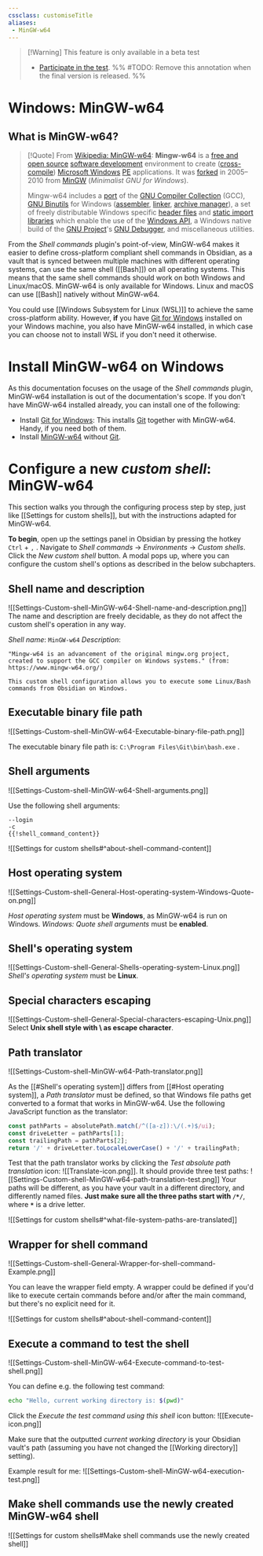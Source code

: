 ```yaml
---
cssclass: customiseTitle
aliases:
 - MinGW-w64
---
```


 > [!Warning] This feature is only available in a beta test
 > - [Participate in the test](https://github.com/Taitava/obsidian-shellcommands/discussions/108#discussioncomment-5277523).
 > %% #TODO: Remove this annotation when the final version is released. %%
 
# Windows: MinGW-w64
 
## What is MinGW-w64?

> [!Quote] From [Wikipedia: MinGW-w64](https://en.wikipedia.org/wiki/Mingw-w64):
> **Mingw-w64** is a [free and open source](https://en.wikipedia.org/wiki/Free_and_open-source_software "Free and open-source software") [software development](https://en.wikipedia.org/wiki/Software_development "Software development") environment to create ([cross-compile](https://en.wikipedia.org/wiki/Cross_compiler "Cross compiler")) [Microsoft Windows](https://en.wikipedia.org/wiki/Microsoft_Windows "Microsoft Windows") [PE](https://en.wikipedia.org/wiki/Portable_Executable "Portable Executable") applications. It was [forked](https://en.wikipedia.org/wiki/Fork_(software_development) "Fork (software development)") in 2005–2010 from [MinGW](https://en.wikipedia.org/wiki/MinGW "MinGW") (_Minimalist GNU for Windows_).
> 
> Mingw-w64 includes a [port](https://en.wikipedia.org/wiki/Porting "Porting") of the [GNU Compiler Collection](https://en.wikipedia.org/wiki/GNU_Compiler_Collection "GNU Compiler Collection") (GCC), [GNU Binutils](https://en.wikipedia.org/wiki/GNU_Binutils "GNU Binutils") for Windows ([assembler](https://en.wikipedia.org/wiki/Assembler_(computing) "Assembler (computing)"), [linker](https://en.wikipedia.org/wiki/Linker_(computing) "Linker (computing)"), [archive manager](https://en.wikipedia.org/wiki/Archive_file "Archive file")), a set of freely distributable Windows specific [header files](https://en.wikipedia.org/wiki/Header_file "Header file") and [static import libraries](https://en.wikipedia.org/wiki/Static_library "Static library") which enable the use of the [Windows API](https://en.wikipedia.org/wiki/Windows_API "Windows API"), a Windows native build of the [GNU Project](https://en.wikipedia.org/wiki/GNU_Project "GNU Project")'s [GNU Debugger](https://en.wikipedia.org/wiki/GNU_Debugger "GNU Debugger"), and miscellaneous utilities.

From the _Shell commands_ plugin's point-of-view, MinGW-w64 makes it easier to define cross-platform compliant shell commands in Obsidian, as a vault that is synced between multiple machines with different operating systems, can use the same shell ([[Bash]]) on all operating systems. This means that the same shell commands should work on both Windows and Linux/macOS. MinGW-w64 is only available for Windows. Linux and macOS can use [[Bash]] natively without MinGW-w64.

You could use [[Windows Subsystem for Linux (WSL)]] to achieve the same cross-platform ability. However, **if** you have [Git for Windows](https://gitforwindows.org/) installed on your Windows machine, you also have MinGW-w64 installed, in which case you can choose not to install WSL if you don't need it otherwise.

# Install MinGW-w64 on Windows

As this documentation focuses on the usage of the _Shell commands_ plugin, MinGW-w64 installation is out of the documentation's scope. If you don't have MinGW-w64 installed already, you can install one of the following:
- Install [Git for Windows](https://gitforwindows.org/): This installs [Git](https://git-scm.com) together with MinGW-w64. Handy, if you need both of them.
- Install [MinGW-w64](https://www.mingw-w64.org/) without [Git](https://git-scm.com).

# Configure a new _custom shell_: MinGW-w64

This section walks you through the configuring process step by step, just like [[Settings for custom shells]], but with the instructions adapted for MinGW-w64.

**To begin**, open up the settings panel in Obsidian by pressing the hotkey `Ctrl` + `,` . Navigate to _Shell commands_ -> _Environments_ -> _Custom shells_. Click the _New custom shell_ button. A modal pops up, where you can configure the custom shell's options as described in the below subchapters.

## Shell name and description

![[Settings-Custom-shell-MinGW-w64-Shell-name-and-description.png]]
The name and description are freely decidable, as they do not affect the custom shell's operation in any way.

_Shell name_: `MinGW-w64`
_Description_:
```
"Mingw-w64 is an advancement of the original mingw.org project, created to support the GCC compiler on Windows systems." (from: https://www.mingw-w64.org/)

This custom shell configuration allows you to execute some Linux/Bash commands from Obsidian on Windows.
```

## Executable binary file path

![[Settings-Custom-shell-MinGW-w64-Executable-binary-file-path.png]]

The executable binary file path is: `C:\Program Files\Git\bin\bash.exe` .

## Shell arguments

![[Settings-Custom-shell-MinGW-w64-Shell-arguments.png]]

Use the following shell arguments:
```
--login
-c
{{!shell_command_content}}
```

![[Settings for custom shells#^about-shell-command-content]]

## Host operating system

![[Settings-Custom-shell-General-Host-operating-system-Windows-Quote-on.png]]

_Host operating system_ must be **Windows**, as MinGW-w64 is run on Windows.
_Windows: Quote shell arguments_ must be **enabled**.

## Shell's operating system

![[Settings-Custom-shell-General-Shells-operating-system-Linux.png]]
_Shell's operating system_ must be **Linux**.

## Special characters escaping

![[Settings-Custom-shell-General-Special-characters-escaping-Unix.png]]
Select **Unix shell style with \\ as escape character**. 

## Path translator

![[Settings-Custom-shell-MinGW-w64-Path-translator.png]]

As the [[#Shell's operating system]] differs from [[#Host operating system]], a _Path translator_ must be defined, so that Windows file paths get converted to a format that works in MinGW-w64. Use the following JavaScript function as the translator:
```javascript
const pathParts = absolutePath.match(/^([a-z]):\/(.+)$/ui);  
const driveLetter = pathParts[1];  
const trailingPath = pathParts[2];  
return '/' + driveLetter.toLocaleLowerCase() + '/' + trailingPath;
```

Test that the path translator works by clicking the _Test absolute path translation_ icon: ![[Translate-icon.png]]. It should provide three test paths:
![[Settings-Custom-shell-MinGW-w64-path-translation-test.png]]
Your paths will be different, as you have your vault in a different directory, and differently named files. **Just make sure all the three paths start with `/*/`**, where **`*`** is a drive letter.

![[Settings for custom shells#^what-file-system-paths-are-translated]]

## Wrapper for shell command

![[Settings-Custom-shell-General-Wrapper-for-shell-command-Example.png]]

You can leave the wrapper field empty. A wrapper could be defined if you'd like to execute certain commands before and/or after the main command, but there's no explicit need for it.

![[Settings for custom shells#^about-shell-command-content]]

## Execute a command to test the shell

![[Settings-Custom-shell-MinGW-w64-Execute-command-to-test-shell.png]]

You can define e.g. the following test command:

```bash
echo "Hello, current working directory is: $(pwd)"
```

Click the _Execute the test command using this shell_ icon button: ![[Execute-icon.png]]

Make sure that the outputted _current working directory_ is your Obsidian vault's path (assuming you have not changed the [[Working directory]] setting).

Example result for me:
![[Settings-Custom-shell-MinGW-w64-execution-test.png]]

## Make shell commands use the newly created MinGW-w64 shell

![[Settings for custom shells#Make shell commands use the newly created shell]]